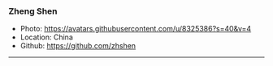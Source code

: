 ### Zheng Shen
- Photo: https://avatars.githubusercontent.com/u/8325386?s=40&v=4
- Location: China
- Github: https://github.com/zhshen
***
